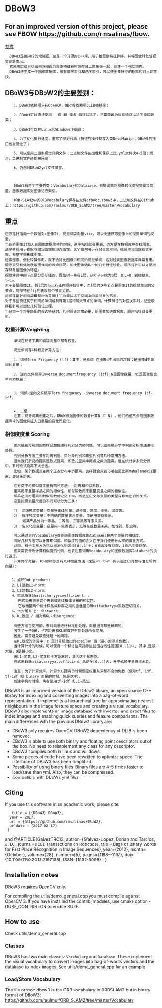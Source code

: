 

DBoW3
=====

## 
## For an improved version of this project, please see FBOW https://github.com/rmsalinas/fbow. 

[参考](https://mp.weixin.qq.com/s?src=3&timestamp=1545540125&ver=1&signature=USHtmG3pgxspV9d1ZmPFzppKBbY66pgxByyAmRMgOC9Gyn-tXeY2u6lHuK6NzDnnZnMoWkx-7PomYB8eK8*Z2RxZO1V0wIm7DO*X*K2s8WFG7OUoPFLQWLnErf0jByJABA9mKz43dvx2DwLxC50zA2SehnQHo9mRTOyfEOZIawg=)

      DBoW3是DBoW2的增强版，这是一个开源的C++库，用于给图像特征排序，并将图像转化成视觉词袋表示。
      它采用层级树状结构将相近的图像特征在物理存储上聚集在一起，创建一个视觉词典。
      DBoW3还生成一个图像数据库，带有顺序索引和逆序索引，可以使图像特征的检索和对比非常快。

##  DBoW3与DBoW2的主要差别：

        1、DBoW3依赖项只有OpenCV，DBoW2依赖项DLIB被移除；

        2、DBoW3可以直接使用 二值 和 浮点 特征描述子，不需要再为这些特征描述子重写新类；

        3、DBoW3可以在Linux和Windows下编译；

        4、为了优化执行速度，重写了部分代码（特征的操作都写入类DescManip）；DBoW3的接口也被简化了；

        5、可以使用二进制视觉词典文件；二进制文件在加载和保存上比.yml文件快4-5倍；而且，二进制文件还能被压缩；

        6、仍然和DBoW2yml文件兼容。



        DBoW3有两个主要的类：Vocabulary和Database。视觉词典将图像转化成视觉词袋向量，图像数据库对图像进行索引。

        ORB-SLAM2中的ORBVocabulary保存在文件orbvoc.dbow3中，二进制文件在Github上：https://github.com/raulmur/ORB_SLAM2/tree/master/Vocabulary

## 重点
    逆序指针指向一个数据对<图像It, 视觉词袋向量vti>，可以快速获取图像上的视觉单词的权重。
    当新的图像It加入到图像数据库中的时候，逆序指针就会更新，也方便在数据库中查找图像。
    逆序索引用于提取与给定图像相似的图像。这个结构用于存储视觉单词，视觉单词组成视觉字典，视觉字典形成图像。
    检索图像、做比较操作时，就不会对比图像中相同的视觉单词，这对检索图像数据库非常有用。
    顺序索引有效地获取图像间的云点匹配，加快图像确认中的几何特征检验。顺序指针可以方便地存储每幅图像的特征。
    视觉字典中的节点是分层存储的，假如树一共有L层，从叶子开始为0层，即L=0，到根结束，l=Lw。
    对于每幅图像It，将l层的节点存储在顺序指针中，而l层的这些节点是图像It的视觉单词的父节点，局部特征ftj列表与每个节点关联。
    用顺序指针和词袋模型树估算BRIEF向量描述子空间中的最邻近的节点。
    对于那些特征属于相同的单词或具有第l层相同父节点的单词，计算特征的对应关系时，这些顺序指针可以加快几何验证过程。
    当获取一个将要匹配的候选特征时，几何验证非常必要，新图像加进数据库，顺序指针就会更新。
 
### 权重计算Weighting

        单词在视觉字典和词袋向量中都有权重。

        视觉单词有4种权重计算方法：

        1. 词频Term Frequency (tf)：其中，是单词 在图像d中出现的次数；是图像d中单词的数量；

        2. 逆向文件频率Inverse documentfrequency (idf):N是图像数量；Ni是图像包含单词的数量；


        3. 词频-逆向文件频率Term frequency -inverse document frequency (tf-idf):


        4. 二值：
        注意：视觉词典创建之后，DBoW根据图像的数量计算N 和 Ni 。他们的值不会随图像数据库中的图像特征入口数量的变化而变化。
        
        
### 相似度度量 Scoring

        如果是要对观测到的样品数据进行判别分类的问题，可以应用统计学中判别分析方法进行处理。
        判别分析方法主要有距离判别、贝叶斯判别和典型判别等几种常用方法。
        通常我们所说的距离是欧式距离，即欧式空间中两点之间的距离。但在统计学多元分析中，有时欧式距离不太合适。
        比如，某个数据点在两个正态分布中的距离。这样就会用到马哈拉诺比斯Mahalanobis距离，即马氏距离。

        在分类中的相似度度量有两种方法---距离和相似系数，
        距离用来度量样品之间的相似性，相似系数用来度量变量之间的相似性。
        样品之间的距离和相似系数的定义不同，而这些定义与变量的类型有非常密切的关系。
        变量按照测量尺度的不同可以分为三类：

        1） 间隔尺度变量：变量是连续的量。如长度、速度、重量、温度等。
        2） 有序尺度变量：不明确的数量表示变量，而是用等级表示。
            如某产品分为一等品、二等品、三等品等有序关系。
        3） 名义尺度变量：变量用一些类表示，无等级或数量关系。如性别、职业等。

        可以通过词典Vocabulary或查询图像数据库Database计算两个向量的相似度。
        有好几种方法可以计算相似度。相似度的值的含义在于我们使用什么样的度量方式。
        然而，有些度量方法可以标准化到区间[0..1]中，0表示没有匹配，1表示完美匹配。
        如果需要修改计算相似度的代码，也要注意词典Vocabulary和图像数据库Database的执行速度。
        计算两个向量v 和w的相似度有几种度量方法（这里v* 和w* 表示经过L1范数标准化后的向量）：


       1、点积Dot product:
       2、L1范数L1-norm:
       3、L2范数L2-norm:
       4、巴式系数Bhattacharyyacoefficient: 。
          巴式距离测量两个离散或连续概率分布的相似性。
          它与衡量两个统计样品或种群之间的重叠量的Bhattacharyya系数密切相关。
       5、卡方距离 χ² distance:
       6、KL散度 / 相对熵KL-divergence: 

        有些方法在使用前，要对向量进行标准化处理。向量通常都是稀疏的、
        包含了一些0值，卡方距离和KL散度并不能处理所有向量。
        因此，需要避免数值处理上的问题。
        在KL散度的计算中，ε 是计算机给出的epsilon 值（最小的浮点负数）。
        当计算计分的时候，可以使用一个标志位来指示这些值在线性范围[0..1]中, 其中1是最大值，0是最小之。
        用L1-范数,L2-范数和卡方距离时，激活这个标志位。
        巴式系数Bhattacharyyacoefficient 总是在[0..1]内，并不依赖于变换标志位。

        注意：为了计算效率，计算卡方距离的时候假定权重从来都不会为负数（使用tf, idf, tf-idf 和 binary 向量的时候，总是这样）。
        创建字典的时候，缺省使用tf-idf 和L1-范式。


DBoW3 is an improved version of the DBow2 library, an open source C++ library for indexing and converting images into a bag-of-word representation. It implements a hierarchical tree for approximating nearest neighbours in the image feature space and creating a visual vocabulary. DBoW3 also implements an image database with inverted and direct files to index images and enabling quick queries and feature comparisons. The main differences with the previous DBow2 library are:

  * DBoW3 only requires OpenCV.  DBoW2 dependency of DLIB is been removed.
  * DBoW3 is able to use both binary and floating point descriptors out of the box. No need to reimplement any class for any descriptor.
  * DBoW3 compiles both in linux and windows.  
  * Some pieces of code have been rewritten to optimize speed. The interface of DBoW3 has been simplified.
  * Possibility of using binary files. Binary files are 4-5 times faster to load/save than yml. Also, they can be compressed.
  * Compatible with DBoW2 yml files

## 
## Citing

If you use this software in an academic work, please cite:
```@online{DBoW3, author = {Rafael Muñoz-Salinas}, 
   title = {{DBoW3} DBoW3}, 
  year = 2017, 
  url = {https://github.com/rmsalinas/DBoW2}, 
  urldate = {2017-02-17} 
 } 
```
and
    @ARTICLE{GalvezTRO12,
      author={G\'alvez-L\'opez, Dorian and Tard\'os, J. D.},
      journal={IEEE Transactions on Robotics},
      title={Bags of Binary Words for Fast Place Recognition in Image Sequences},
      year={2012},
      month={October},
      volume={28},
      number={5},
      pages={1188--1197},
      doi={10.1109/TRO.2012.2197158},
      ISSN={1552-3098}
    }
}

## Installation notes
 
DBoW3 requires OpenCV only.

For compiling the utils/demo_general.cpp you must compile against OpenCV 3. If you have installed the contrib_modules, use cmake option -DUSE_CONTRIB=ON to enable SURF.

## How to use

Check utils/demo_general.cpp

### Classes 

DBoW3 has two main classes: `Vocabulary` and `Database`. These implement the visual vocabulary to convert images into bag-of-words vectors and the database to index images.
See utils/demo_general.cpp for an example

### Load/Store Vocabulary

The file orbvoc.dbow3 is the ORB vocabulary in ORBSLAM2 but in binary format of DBoW3:  https://github.com/raulmur/ORB_SLAM2/tree/master/Vocabulary
 


